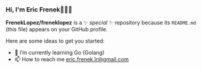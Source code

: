 ### Hi, I'm Eric Frenek👋🧑‍💻
  

**FrenekLopez/freneklopez** is a ✨ _special_ ✨ repository because its `README.md` (this file) appears on your GitHub profile.

Here are some ideas to get you started:

- 🌱 I’m currently learning Go (Golang)
- 📫 How to reach me eric.frenek.lr@gmail.com

  
